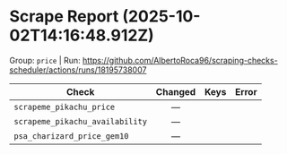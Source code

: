 # Scrape Report (2025-10-02T14:16:48.912Z)

Group: `price`  |  Run: https://github.com/AlbertoRoca96/scraping-checks-scheduler/actions/runs/18195738007

| Check | Changed | Keys | Error |
|---|:---:|:--|:--|
| `scrapeme_pikachu_price` | — |  |  |
| `scrapeme_pikachu_availability` | — |  |  |
| `psa_charizard_price_gem10` | — |  |  |
